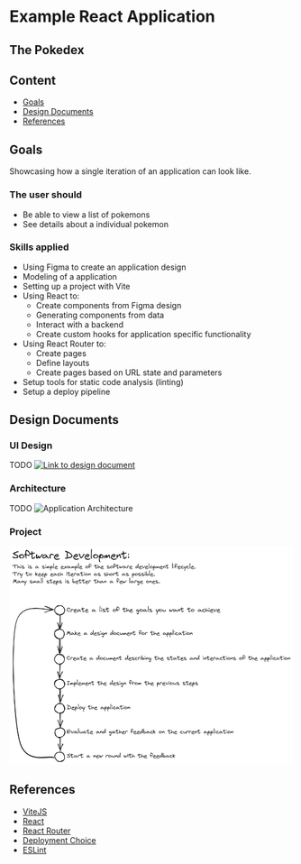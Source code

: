 # Example React Application
## The Pokedex

## Content

- [Goals](#goals)
- [Design Documents](#design-documents)
- [References](#references)

## Goals

Showcasing how a single iteration of an application can look like.

### The user should

- Be able to view a list of pokemons
- See details about a individual pokemon

### Skills applied

- Using Figma to create an application design
- Modeling of a application
- Setting up a project with Vite
- Using React to:
  - Create components from Figma design
  - Generating components from data
  - Interact with a backend
  - Create custom hooks for application specific functionality
- Using React Router to:
  - Create pages
  - Define layouts
  - Create pages based on URL state and parameters
- Setup tools for static code analysis (linting)
- Setup a deploy pipeline

## Design Documents

### UI Design

TODO
[![Link to design document]()]()

### Architecture

TODO
![Application Architecture]()

### Project

![Project Design Cycle](./docs/development-cycle-2023-07-31-1058.png)

## References

- [ViteJS]()
- [React]()
- [React Router]()
- [Deployment Choice]()
- [ESLint]()